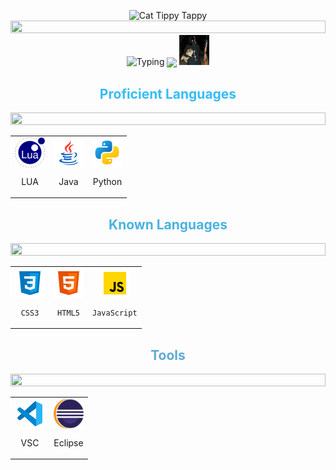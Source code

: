 <!--CAT-->
<p align="center">
<img src="https://media.giphy.com/media/WUlplcMpOCEmTGBtBW/giphy.gif" alt="Cat Tippy Tappy" width="100">

<!--LINE-->
<img src="https://i.imgur.com/dBaSKWF.gif" height="20" width="100%"> 

<img src="https://readme-typing-svg.herokuapp.com?duration=7500&center=true&multiline=true&width=350&height=60&lines=Cats;Coding%2C+Gaming%2C+Sleeping" alt="Typing" class= "center">

<img src="song.svg" align= "center">
<img src="images/Cats1337.jpg" style="width: 48px; height: 48px">

  <h2 style="text-align: center; color: #36BCF7FF">Proficient Languages</h2>
<!--LINE-->
<img src="https://i.imgur.com/dBaSKWF.gif" height="20" width="100%">  

<table align="center">
  <tr>
  <td align="center" width="48">
      <a><code><img src="images/lua.svg" width="48" height="48" alt="LUA" align= "center"></code></a>
      <br><p align= "center">LUA</p>
    </td>
    <td align="center" width="48">
      <a><code><img src="images/java.svg" width="48" height="48" alt="Java" align= "center"></code></a>
      <br><p align= "center">Java</p>
    </td>
    <td align="center" width="48">
      <a><code><img src="images/python.svg" width="48" height="48" alt="Python" align= "center"></code></a>
      <br><p align= "center">Python</p>
    </td>
  </tr>
</table>

  <h2 style="text-align: center; color: #36a9dee5">Known Languages</h2>
<!--LINE-->
<img src="https://i.imgur.com/dBaSKWF.gif" height="20" width="100%"> 

<table align="center">
  <tr>
    <td align="center" width="48">
      <a><img src="images/css3.svg" width="48" height="48" alt="CSS3" align= "center"></a>
      <br><code><p align= "center">CSS3</code></p>
    </td>
    <td align="center" width="48">
      <a><img src="images/html-5.svg" width="48" height="48" alt="HTML" align= "center"></code></a>
      <br><code><p align= "center">HTML5</code></p>
    </td>
    <td align="center" width="48">
      <a><img src="images/javascript.svg" width="48" height="48" alt="JavaScript" align= "center"></a>
      <br><code><p align= "center">JavaScript</code></p>
    </td>
  </tr>
</table>

  <h2 style="text-align: center; color: #3696c5cc">Tools</h2>
<!--LINE-->
<img src="https://i.imgur.com/dBaSKWF.gif" height="20" width="100%"> 

<table align="center">
  <tr>
    <td align="center" width="48">
      <a><code><img src="images/vsc.svg" width="48" height="48" alt="VSC" align= "center"></code></a>
      <br><p align= "center">VSC</p>
    </td>
    <td align="center" width="48">
      <a><code><img src="images/eclipse.svg" width="48" height="48" alt="Eclipse" align= "center"></code></a>
      <br><p align= "center">Eclipse</p>
    </td>
  </tr>
</table>
